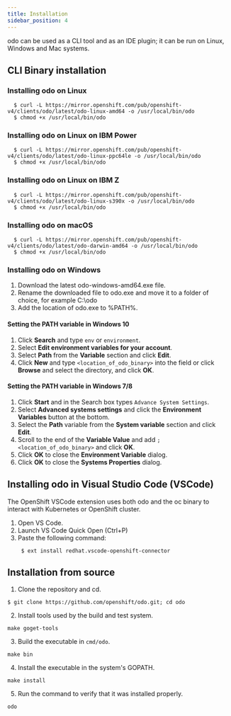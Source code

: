 ```yaml
---
title: Installation
sidebar_position: 4
---
```


odo can be used as a CLI tool and as an IDE plugin; it can be run on Linux, Windows and Mac systems.

## CLI Binary installation

### Installing odo on Linux
```shell
  $ curl -L https://mirror.openshift.com/pub/openshift-v4/clients/odo/latest/odo-linux-amd64 -o /usr/local/bin/odo
  $ chmod +x /usr/local/bin/odo
```

###  Installing odo on Linux on IBM Power
```shell
  $ curl -L https://mirror.openshift.com/pub/openshift-v4/clients/odo/latest/odo-linux-ppc64le -o /usr/local/bin/odo
  $ chmod +x /usr/local/bin/odo
```

### Installing odo on Linux on IBM Z
```shell
  $ curl -L https://mirror.openshift.com/pub/openshift-v4/clients/odo/latest/odo-linux-s390x -o /usr/local/bin/odo
  $ chmod +x /usr/local/bin/odo
```

### Installing odo on macOS
```shell
  $ curl -L https://mirror.openshift.com/pub/openshift-v4/clients/odo/latest/odo-darwin-amd64 -o /usr/local/bin/odo
  $ chmod +x /usr/local/bin/odo
```

### Installing odo on Windows
1. Download the latest odo-windows-amd64.exe file.
2. Rename the downloaded file to odo.exe and move it to a folder of choice, for example C:\odo
3. Add the location of odo.exe to %PATH%.

#### Setting the PATH variable in Windows 10
1. Click **Search** and type `env` or `environment`.
2. Select **Edit environment variables for your account**.
3. Select **Path** from the **Variable** section and click **Edit**.
4. Click **New** and type `<location_of_odo_binary>` into the field or click **Browse** and select the directory, and click **OK**.

#### Setting the PATH variable in Windows 7/8
1. Click **Start** and in the Search box types `Advance System Settings`.
2. Select **Advanced systems settings** and click the **Environment Variables** button at the bottom.
3. Select the **Path** variable from the **System variable** section and click **Edit**.
4. Scroll to the end of the **Variable Value** and add `;<location_of_odo_binary>` and click **OK**.
5. Click **OK** to close the **Environment Variable** dialog.
6. Click **OK** to close the **Systems Properties** dialog.

## Installing odo in Visual Studio Code (VSCode)
The OpenShift VSCode extension uses both odo and the oc binary to interact with Kubernetes or OpenShift cluster.
1. Open VS Code.
2. Launch VS Code Quick Open (Ctrl+P)
3. Paste the following command:
    ```shell
     $ ext install redhat.vscode-openshift-connector
    ```

## Installation from source
1. Clone the repository and cd.
```shell
$ git clone https://github.com/openshift/odo.git; cd odo
```
2. Install tools used by the build and test system.
```shell
make goget-tools
```
3. Build the executable in `cmd/odo`.
```shell
make bin
```
4. Install the executable in the system's GOPATH.
```shell
make install
```
5. Run the command to verify that it was installed properly.
```shell
odo
```
